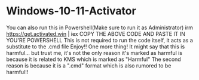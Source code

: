 # Windows-10-11-Activator
You can also run this in Powershell(Make sure to run it as Administrator)
irm https://get.activated.win | iex
COPY THE ABOVE CODE AND PASTE IT IN YOU'RE POWERSHELL
This is not required to run the code itself, it acts as a substitute to the .cmd file
Enjoy!!
One more thing!
It might say that this is harmful... but trust me, it's not the only reason it's marked as harmful is because it is related to KMS which
is marked as "Harmful"
The second reason is because it is  a ".cmd" format which is also rumored to be harmful!!

